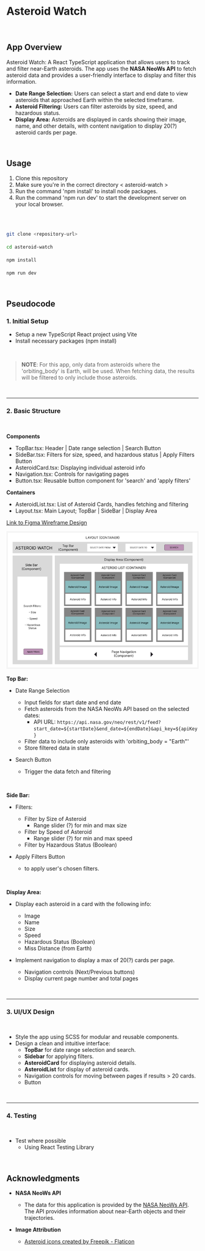 # Asteroid Watch

<br>

## App Overview

Asteroid Watch: A React TypeScript application that allows users to track and filter near-Earth asteroids. The app uses the <strong>NASA NeoWs API</strong> to fetch asteroid data and provides a user-friendly interface to display and filter this information.

-   **Date Range Selection:** Users can select a start and end date to view asteroids that approached Earth within the selected timeframe.
-   **Asteroid Filtering:** Users can filter asteroids by size, speed, and hazardous status.
-   **Display Area:** Asteroids are displayed in cards showing their image, name, and other details, with content navigation to display 20(?) asteroid cards per page.

<br>

## Usage

1. Clone this repository
2. Make sure you're in the correct directory < asteroid-watch >
3. Run the command 'npm install' to install node packages.
4. Run the command 'npm run dev' to start the development server on your local browser.

<br>

```bash

git clone <repository-url>

cd asteroid-watch

npm install

npm run dev

```

<br>

## Pseudocode

### 1. Initial Setup
- Setup a new TypeScript React project using Vite
- Install necessary packages (npm install)

<br>

> **NOTE**: For this app, only data from asteroids where the 'orbiting_body' is Earth, will be used. When fetching data, the results will be filtered to only include those asteroids.

<br>

---

### 2. Basic Structure
<br>



**Components**

- TopBar.tsx: Header | Date range selection | Search Button
- SideBar.tsx: Filters for size, speed, and hazardous status | Apply Filters Button
- AsteroidCard.tsx: Displaying individual asteroid info
- Navigation.tsx: Controls for navigating pages
- Button.tsx: Reusable button component for 'search' and 'apply filters'

**Containers**

- AsteroidList.tsx: List of Asteroid Cards, handles fetching and filtering
- Layout.tsx: Main Layout; TopBar | SideBar | Display Area


[Link to Figma Wireframe Design](https://www.figma.com/design/MsgisR1feClQGrdds3eI9m/Asteroid-Watch)

<img src="figma-wireframe.png" alt="Figma Wireframe" max-width="500px"/>

<br>

**Top Bar:**

-   Date Range Selection

    -   Input fields for start date and end date
    -   Fetch asteroids from the NASA NeoWs API based on the selected dates:
        -   API URL: `https://api.nasa.gov/neo/rest/v1/feed?start_date=${startDate}&end_date=${endDate}&api_key=${apiKey}`
    -   Filter data to include only asteroids with 'orbiting_body = "Earth"'
    -   Store filtered data in state

-   Search Button
    -   Trigger the data fetch and filtering

<br>

**Side Bar:**

-   Filters:
    -   Filter by Size of Asteroid
        -   Range slider (?) for min and max size
    -   Filter by Speed of Asteroid
        -   Range slider (?) for min and max speed
    -   Filter by Hazardous Status (Boolean)
    
-   Apply Filters Button
    - to apply user's chosen filters.

<br>

**Display Area:**

-   Display each asteroid in a card with the following info:

    -   Image
    -   Name
    -   Size
    -   Speed
    -   Hazardous Status (Boolean)
    -   Miss Distance (from Earth)

-   Implement navigation to display a max of 20(?) cards per page.
    -   Navigation controls (Next/Previous buttons)
    -   Display current page number and total pages

<br>

---

### 3. UI/UX Design
<br>

- Style the app using SCSS for modular and reusable components.
- Design a clean and intuitive interface:
    - **TopBar** for date range selection and search.
    - **Sidebar** for applying filters.
    - **AsteroidCard** for displaying asteroid details.
    - **AsteroidList** for display of asteroid cards.
    - Navigation controls for moving between pages if results > 20 cards.
    - Button

<br>

---

### 4. Testing
<br>

- Test where possible
    - Using React Testing Library

<br>

## Acknowledgments

-   **NASA NeoWs API**

    -   The data for this application is provided by the [NASA NeoWs API](https://api.nasa.gov/neo/rest/v1/feed). The API provides information about near-Earth objects and their trajectories.

-   **Image Attribution**
    -   <a href="https://www.flaticon.com/free-icons/asteroid" title="Asteroid icons">Asteroid icons created by Freepik - Flaticon</a>
